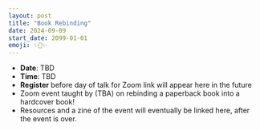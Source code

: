 ```yaml
---
layout: post
title: "Book Rebinding"
date: 2024-09-09
start_date: 2099-01-01
emoji: ✨📒✨
---
```


* **Date**: TBD
* **Time**: TBD
* **Register** before day of talk for Zoom link will appear here in the future
* Zoom event taught by (TBA) on rebinding a paperback book into a hardcover book!
* Resources and a zine of the event will eventually be linked here, after the event is over.
